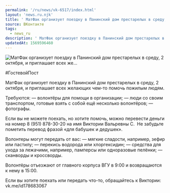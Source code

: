 ```yaml
---
permalink: '/ru/news/vk-6517/index.html'
layout: 'news.ru.njk'
title: ' МатФак организует поездку в Панинский дом престарелых в среду, 2 октября, и приглашает всех же…'
source: ВКонтакте
tags:
  - news_ru
description: ' МатФак организует поездку в Панинский дом престарелых в среду, 2 октября, и приглашает всех же…'
updatedAt: 1569596460
---
```

![ МатФак организует поездку в Панинский дом престарелых в среду, 2 октября, и приглашает всех же…](https://sun9-28.userapi.com/impf/c858232/v858232535/8b336/5seYEIggdyg.jpg?size=1280x933&quality=96&sign=06ce8d4c39d7aeb7c79f92f1e020d821&c_uniq_tag=Vv5lWsW2QA1iSnkPHKoSziOZgA7v04veLGjsqZ2gsNE&type=album)

#ГостевойПост

МатФак организует поездку в Панинский дом престарелых в среду, 2 октября, и приглашает всех желающих чем-то помочь пожилым людям.

Требуются:
— волонтёры для помощи в организации;
— люди со своим транспортом, готовые взять с собой ещё несколько волонтёров;
— фотографы.

Если вы не можете поехать, но хотите помочь, можно перевести деньги на номер 8 (951) 878-30-20 на имя Виктории Вальревны С.  Не забудьте пометить перевод фразой «для бабушек и дедушек».

Волонтеры могут передать от вас:
— мягкие сладости, например, зефир или пастилу;
— перекись водорода или хлоргексидин;
— средства для ухода за лежачими, например, памперсы или одноразовые пелёнки;
— сканворды и кроссворды.

Волонтёры отъезжают от главного корпуса ВГУ в 9:00 и возвращаются к нему в 15:00.

Если вы хотите поехать или передать что-то, обращайтесь к Виктории: vk.me/id178683067
